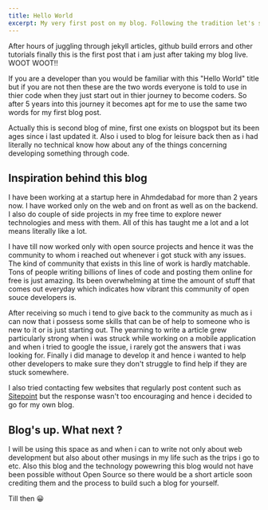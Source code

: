 ```yaml
---
title: Hello World
excerpt: My very first post on my blog. Following the tradition let's say the World a Hello !
---
```


After hours of juggling through jekyll articles, github build errors and other tutorials finally this is the first post that i am just after taking my blog live. WOOT WOOT!!

If you are a developer than you would be familiar with this "Hello World" title but if you are not then these are the two words everyone is told to use in thier code when they just start out in thier journey to become coders. So after 5 years into this journey it becomes apt for me to use the same two words for my first blog post.

Actually this is second blog of mine, first one exists on blogspot but its been ages since i last updated it. Also i used to blog for leisure back then as i had literally no technical know how about any of the things concerning developing something through code.

## Inspiration behind this blog

I have been working at a startup here in Ahmdedabad for more than 2 years now. I have worked only on the web and on front as well as on the backend. I also do couple of side projects in my free time to explore newer technologies and mess with them. All of this has taught me a lot and a lot means literally like a lot.

I have till now worked only with open source projects and hence it was the community to whom i reached out whenever i got stuck with any issues. The kind of community that exists in this line of work is hardly matchable. Tons of people writing billions of lines of code and posting them online for free is just amazing. Its been overwhelming at time the amount of stuff that comes out everyday which indicates how vibrant this community of open souce developers is.

After receiving so much i tend to give back to the community as much as i can now that i possess some skills that can be of help to someone who is new to it or is just starting out. The yearning to write a article grew particularly strong when i was struck while working on a mobile application and when i tried to google the issue, i rarely got the answers that i was looking for. Finally i did manage to develop it and hence i wanted to help other developers to make sure they don't struggle to find help if they are stuck somewhere.

I also tried contacting few websites that regularly post content such as [Sitepoint](http://sitepoint.com) but the response wasn't too encouraging and hence i decided to go for my own blog.

## Blog's up. What next ?

I will be using this space as and when i can to write not only about web development but also about other musings in my life such as the trips i go to etc. Also this blog and the technology powewring this blog would not have been possible without Open Source so there would be a short article soon crediting them and the process to build such a blog for yourself.

Till then 😀